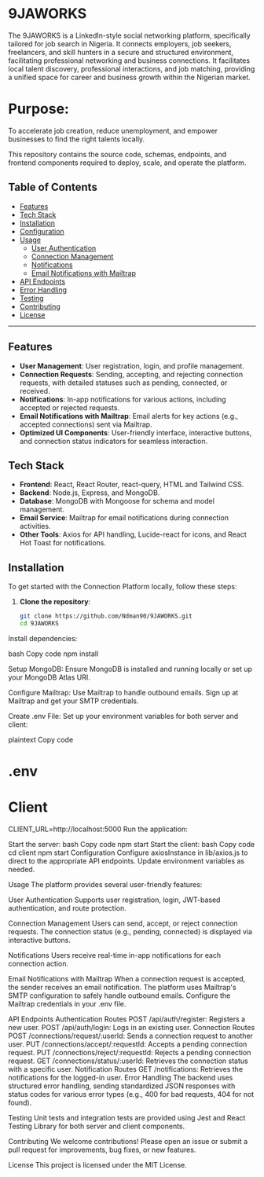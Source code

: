 # 9JAWORKS

The  9JAWORKS is a LinkedIn-style social networking platform, specifically tailored for job search in Nigeria. It connects employers, job seekers, freelancers, and skill hunters in a secure and structured environment, facilitating professional networking and business connections. 
It facilitates local talent discovery, professional interactions, and job matching, providing a unified space for career and business growth within the Nigerian market.

# Purpose: 
To accelerate job creation, reduce unemployment, and empower businesses to find the right talents locally.

This repository contains the source code, schemas, endpoints, and frontend components required to deploy, scale, and operate the platform.

## Table of Contents

- [Features](#features)
- [Tech Stack](#tech-stack)
- [Installation](#installation)
- [Configuration](#configuration)
- [Usage](#usage)
  - [User Authentication](#user-authentication)
  - [Connection Management](#connection-management)
  - [Notifications](#notifications)
  - [Email Notifications with Mailtrap](#email-notifications-with-mailtrap)
- [API Endpoints](#api-endpoints)
- [Error Handling](#error-handling)
- [Testing](#testing)
- [Contributing](#contributing)
- [License](#license)

---

## Features

- **User Management**: User registration, login, and profile management.
- **Connection Requests**: Sending, accepting, and rejecting connection requests, with detailed statuses such as pending, connected, or received.
- **Notifications**: In-app notifications for various actions, including accepted or rejected requests.
- **Email Notifications with Mailtrap**: Email alerts for key actions (e.g., accepted connections) sent via Mailtrap.
- **Optimized UI Components**: User-friendly interface, interactive buttons, and connection status indicators for seamless interaction.

## Tech Stack

- **Frontend**: React, React Router, react-query, HTML and Tailwind CSS.
- **Backend**: Node.js, Express, and MongoDB.
- **Database**: MongoDB with Mongoose for schema and model management.
- **Email Service**: Mailtrap for email notifications during connection activities.
- **Other Tools**: Axios for API handling, Lucide-react for icons, and React Hot Toast for notifications.

## Installation

To get started with the Connection Platform locally, follow these steps:

1. **Clone the repository**:
   ```bash
   git clone https://github.com/Ndman90/9JAWORKS.git
   cd 9JAWORKS
Install dependencies:

bash
Copy code
npm install

Setup MongoDB: Ensure MongoDB is installed and running locally or set up your MongoDB Atlas URI.

Configure Mailtrap: Use Mailtrap to handle outbound emails. Sign up at Mailtrap and get your SMTP credentials.

Create .env File: Set up your environment variables for both server and client:

plaintext
Copy code
# .env


# Client
CLIENT_URL=http://localhost:5000
Run the application:

Start the server:
bash
Copy code
npm start
Start the client:
bash
Copy code
cd client
npm start
Configuration
Configure axiosInstance in lib/axios.js to direct to the appropriate API endpoints. Update environment variables as needed.

Usage
The platform provides several user-friendly features:

User Authentication
Supports user registration, login, JWT-based authentication, and route protection.

Connection Management
Users can send, accept, or reject connection requests. The connection status (e.g., pending, connected) is displayed via interactive buttons.

Notifications
Users receive real-time in-app notifications for each connection action.

Email Notifications with Mailtrap
When a connection request is accepted, the sender receives an email notification. The platform uses Mailtrap's SMTP configuration to safely handle outbound emails. Configure the Mailtrap credentials in your .env file.

API Endpoints
Authentication Routes
POST /api/auth/register: Registers a new user.
POST /api/auth/login: Logs in an existing user.
Connection Routes
POST /connections/request/:userId: Sends a connection request to another user.
PUT /connections/accept/:requestId: Accepts a pending connection request.
PUT /connections/reject/:requestId: Rejects a pending connection request.
GET /connections/status/:userId: Retrieves the connection status with a specific user.
Notification Routes
GET /notifications: Retrieves the notifications for the logged-in user.
Error Handling
The backend uses structured error handling, sending standardized JSON responses with status codes for various error types (e.g., 400 for bad requests, 404 for not found).

Testing
Unit tests and integration tests are provided using Jest and React Testing Library for both server and client components.

Contributing
We welcome contributions! Please open an issue or submit a pull request for improvements, bug fixes, or new features.

License
This project is licensed under the MIT License.